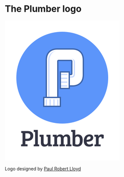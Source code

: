 # The Plumber logo

![The Plumber logo](png/complex/vertical-large.png)

Logo designed by [Paul Robert Lloyd](http://paulrobertlloyd.com)